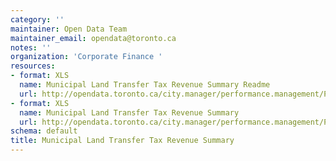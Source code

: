 ```yaml
---
category: ''
maintainer: Open Data Team
maintainer_email: opendata@toronto.ca
notes: ''
organization: 'Corporate Finance '
resources:
- format: XLS
  name: Municipal Land Transfer Tax Revenue Summary Readme
  url: http://opendata.toronto.ca/city.manager/performance.management/PM_Corporate_Finance-MLTT_Readme.xls
- format: XLS
  name: Municipal Land Transfer Tax Revenue Summary
  url: http://opendata.toronto.ca/city.manager/performance.management/PM_Corporate_Finance-MLTT.xls
schema: default
title: Municipal Land Transfer Tax Revenue Summary
---
```

